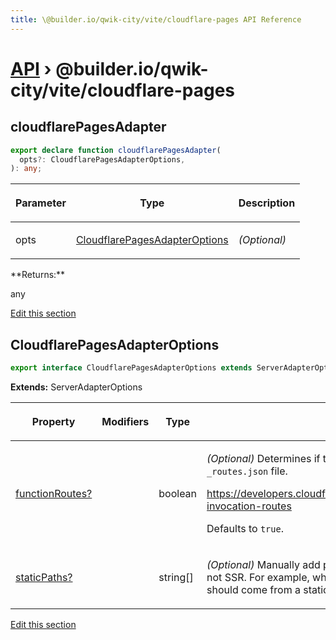 ```yaml
---
title: \@builder.io/qwik-city/vite/cloudflare-pages API Reference
---
```


# [API](/api) &rsaquo; @builder.io/qwik-city/vite/cloudflare-pages

## cloudflarePagesAdapter

```typescript
export declare function cloudflarePagesAdapter(
  opts?: CloudflarePagesAdapterOptions,
): any;
```

<table><thead><tr><th>

Parameter

</th><th>

Type

</th><th>

Description

</th></tr></thead>
<tbody><tr><td>

opts

</td><td>

[CloudflarePagesAdapterOptions](#cloudflarepagesadapteroptions)

</td><td>

_(Optional)_

</td></tr>
</tbody></table>
**Returns:**

any

[Edit this section](https://github.com/KhulnaSoft/qwik/tree/main/packages/qwik-city/src/adapters/cloudflare-pages/vite/index.ts)

## CloudflarePagesAdapterOptions

```typescript
export interface CloudflarePagesAdapterOptions extends ServerAdapterOptions
```

**Extends:** ServerAdapterOptions

<table><thead><tr><th>

Property

</th><th>

Modifiers

</th><th>

Type

</th><th>

Description

</th></tr></thead>
<tbody><tr><td>

[functionRoutes?](#)

</td><td>

</td><td>

boolean

</td><td>

_(Optional)_ Determines if the build should generate the function invocation routes `_routes.json` file.

https://developers.cloudflare.com/pages/platform/functions/routing/\#functions-invocation-routes

Defaults to `true`.

</td></tr>
<tr><td>

[staticPaths?](#)

</td><td>

</td><td>

string[]

</td><td>

_(Optional)_ Manually add pathnames that should be treated as static paths and not SSR. For example, when these pathnames are requested, their response should come from a static file, rather than a server-side rendered response.

</td></tr>
</tbody></table>

[Edit this section](https://github.com/KhulnaSoft/qwik/tree/main/packages/qwik-city/src/adapters/cloudflare-pages/vite/index.ts)

